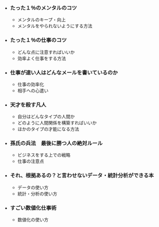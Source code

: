 - ### たった１％のメンタルのコツ 
    - メンタルのキープ・向上
    - メンタルをやられないようにする方法 
- ### たった１％の仕事のコツ
    - どんな点に注意すればいいか
    - 効率よく仕事をする方法  
- ### 仕事が速い人はどんなメールを書いているのか  
    - 仕事の効率化
    - 相手への心遣い
- ### 天才を殺す凡人  
    - 自分はどんなタイプの人間か
    - どのように人間関係を構築すればいいか
    - ほかのタイプの才能になる方法
- ### 孫氏の兵法　最後に勝つ人の絶対ルール  
    - ビジネスをする上での戦略
    - 仕事の注意点
- ### それ、根拠あるの？と言わせないデータ・統計分析ができる本
    - データの使い方
    - 統計・分析の使い方
- ### すごい数値化仕事術
    - 数値化の使い方
